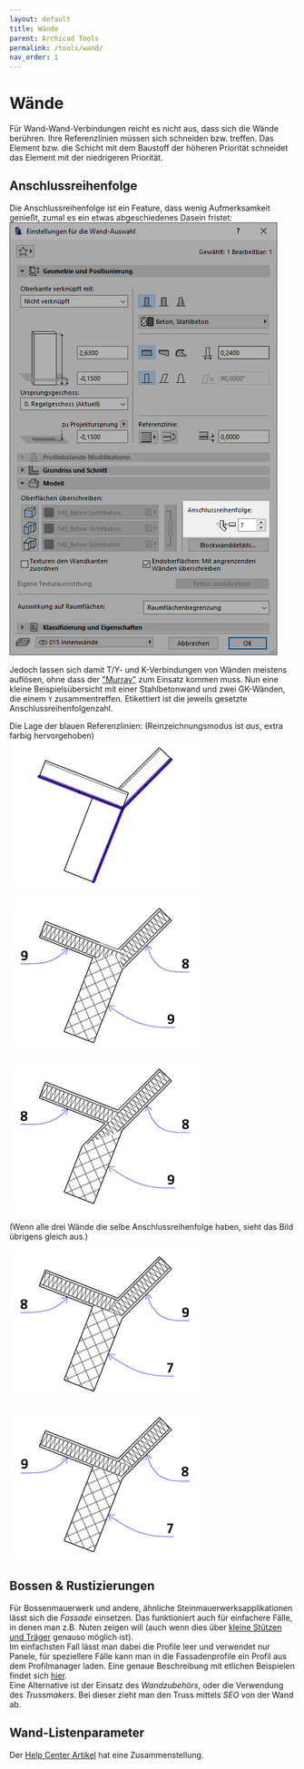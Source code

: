```yaml
---
layout: default
title: Wände
parent: Archicad Tools
permalink: /tools/wand/
nav_order: 1
---
```

# Wände

Für Wand-Wand-Verbindungen reicht es nicht aus, dass sich die Wände berühren. Ihre Referenzlinien müssen sich schneiden bzw. treffen. Das Element bzw. die Schicht mit dem Baustoff der höheren Priorität schneidet das Element mit der niedrigeren Priorität.

## Anschlussreihenfolge
Die Anschlussreihenfolge ist ein Feature, dass wenig Aufmerksamkeit genießt, zumal es ein etwas abgeschiedenes Dasein fristet:  
![Anschlussreihenfolge](../../img/wand-anschlussreihenfolge-1.png)

Jedoch lassen sich damit T/Y- und K-Verbindungen von Wänden meistens auflösen, ohne dass der ["Murray"](/techniken#stützen-zur-verschneidung) zum Einsatz kommen muss. Nun eine kleine Beispielsübersicht mit einer Stahlbetonwand und zwei GK-Wänden, die einem `Y` zusammentreffen. Etikettiert ist die jeweils gesetzte Anschlussreihenfolgenzahl.

Die Lage der blauen Referenzlinien: (Reinzeichnungsmodus ist _aus_, extra farbig hervorgehoben)  
![Lage der Referenzlinien](../../img/wand-anschlussreihenfolge-2.png)

![Lage der Referenzlinien](../../img/wand-anschlussreihenfolge-3.png)

![Lage der Referenzlinien](../../img/wand-anschlussreihenfolge-4.png)

(Wenn alle drei Wände die selbe Anschlussreihenfolge haben, sieht das Bild übrigens gleich aus.)

![Lage der Referenzlinien](../../img/wand-anschlussreihenfolge-5.png)

![Lage der Referenzlinien](../../img/wand-anschlussreihenfolge-6.png)

## Bossen & Rustizierungen
Für Bossenmauerwerk und andere, ähnliche Steinmauerwerksapplikationen lässt sich die _Fassade_ einsetzen. Das funktioniert auch für einfachere Fälle, in denen man z.B. Nuten zeigen will (auch wenn dies über [kleine Stützen und Träger](/techniken/#schneidende-luft) genauso möglich ist).  
Im einfachsten Fall lässt man dabei die Profile leer und verwendet nur Panele, für speziellere Fälle kann man in die Fassadenprofile ein Profil aus dem Profilmanager laden. Eine genaue Beschreibung mit etlichen Beispielen findet sich [hier](https://hey-archicad.de/2019/05/29/steinmauerwerk-bossenmauerwerk/).  
Eine Alternative ist der Einsatz des _Wandzubehörs_, oder die Verwendung des _Trussmakers_. Bei dieser zieht man den Truss mittels _SEO_ von der Wand ab.


## Wand-Listenparameter
Der [Help Center Artikel](https://helpcenter.graphisoft.de/handbuecher/handbucher-zu-archicad-23/hilfe-zu-archicad-23/elementparameter/wand-listenparameter/) hat eine Zusammenstellung.